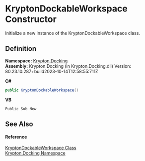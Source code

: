 # KryptonDockableWorkspace Constructor


Initialize a new instance of the KryptonDockableWorkspace class.



## Definition
**Namespace:** <a href="98399376-cf41-9454-4b4d-4fab2ca20bc7.md">Krypton.Docking</a>  
**Assembly:** Krypton.Docking (in Krypton.Docking.dll) Version: 80.23.10.287+build2023-10-14T12:58:55:711Z

**C#**
``` C#
public KryptonDockableWorkspace()
```
**VB**
``` VB
Public Sub New
```



## See Also


#### Reference
<a href="15018b77-804e-6e51-4b3e-6f608c90d147.md">KryptonDockableWorkspace Class</a>  
<a href="98399376-cf41-9454-4b4d-4fab2ca20bc7.md">Krypton.Docking Namespace</a>  
